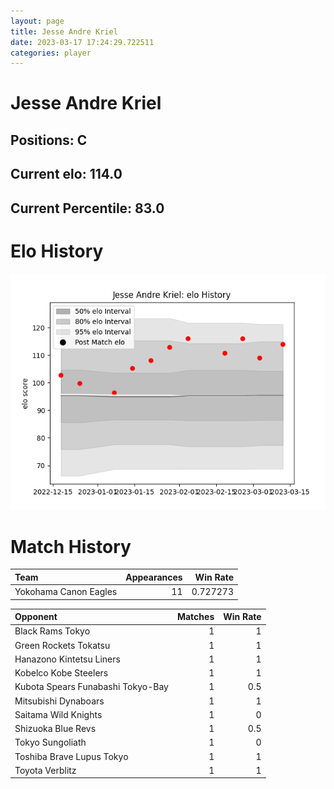 ```yaml
---  
layout: page  
title: Jesse Andre Kriel  
date: 2023-03-17 17:24:29.722511  
categories: player  
---
```

# Jesse Andre Kriel

## Positions: C

## Current elo: 114.0

## Current Percentile: 83.0

# Elo History


![elo history](history_JesseAndreKriel.png)
# Match History


| Team                  |   Appearances |   Win Rate |
|:----------------------|--------------:|-----------:|
| Yokohama Canon Eagles |            11 |   0.727273 |

| Opponent                          |   Matches |   Win Rate |
|:----------------------------------|----------:|-----------:|
| Black Rams Tokyo                  |         1 |        1   |
| Green Rockets Tokatsu             |         1 |        1   |
| Hanazono Kintetsu Liners          |         1 |        1   |
| Kobelco Kobe Steelers             |         1 |        1   |
| Kubota Spears Funabashi Tokyo-Bay |         1 |        0.5 |
| Mitsubishi Dynaboars              |         1 |        1   |
| Saitama Wild Knights              |         1 |        0   |
| Shizuoka Blue Revs                |         1 |        0.5 |
| Tokyo Sungoliath                  |         1 |        0   |
| Toshiba Brave Lupus Tokyo         |         1 |        1   |
| Toyota Verblitz                   |         1 |        1   |